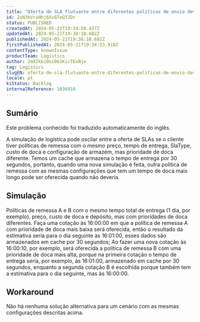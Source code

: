 ```yaml
---
title: "Oferta de SLA flutuante entre diferentes políticas de envio devido ao cache na data estimada de 30 segundos"
id: 2uN3bVrxHhj6Xs6TeQTJDr
status: PUBLISHED
createdAt: 2024-05-21T19:34:50.437Z
updatedAt: 2024-05-21T19:38:10.682Z
publishedAt: 2024-05-21T19:38:10.682Z
firstPublishedAt: 2024-05-21T19:34:53.918Z
contentType: knownIssue
productTeam: Logistics
author: 2mXZkbi0oi061KicTExNjo
tag: Logistics
slugEN: oferta-de-sla-flutuante-entre-diferentes-politicas-de-envio-devido-ao-cache-na-data-estimada-de-30-segundos
locale: pt
kiStatus: Backlog
internalReference: 1036916
---
```


## Sumário

<div class="alert alert-info">
  <p>Este problema conhecido foi traduzido automaticamente do inglês.</p>
</div>


A simulação de logística pode oscilar entre a oferta de SLAs se o cliente tiver políticas de remessa com o mesmo preço, tempo de entrega, SlaType, custo de doca e configuração de armazém, mas prioridade de doca diferente.
Temos um cache que armazena o tempo de entrega por 30 segundos, portanto, quando uma nova simulação é feita, outra política de remessa com as mesmas configurações que tem um tempo de doca mais longo pode ser oferecida quando não deveria.


## Simulação


Políticas de remessa A e B com o mesmo tempo total de entrega (1 dia, por exemplo), preço, custo de doca e depósito, mas com prioridades de doca diferentes.
Faça uma cotação às 16:00:00 em que a política de remessa A com prioridade de doca mais baixa será oferecida, então o resultado da estimativa seria para o dia seguinte às 16:01:00, esses dados são armazenados em cache por 30 segundos;
Ao fazer uma nova cotação às 16:00:10, por exemplo, será oferecida a política de remessa B com uma prioridade de doca mais alta, porque na primeira cotação o tempo de entrega seria, por exemplo, às 16:01:00, armazenado em cache por 30 segundos, enquanto a segunda cotação B é escolhida porque também tem a estimativa para o dia seguinte, mas às 16:00:00.




## Workaround


Não há nenhuma solução alternativa para um cenário com as mesmas configurações descritas acima.





